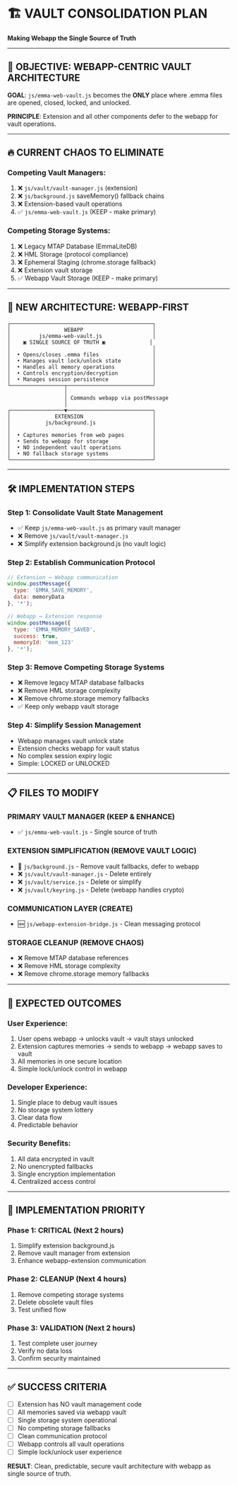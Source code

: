 # 🏗️ VAULT CONSOLIDATION PLAN
**Making Webapp the Single Source of Truth**

---

## 🎯 OBJECTIVE: WEBAPP-CENTRIC VAULT ARCHITECTURE

**GOAL**: `js/emma-web-vault.js` becomes the **ONLY** place where .emma files are opened, closed, locked, and unlocked.

**PRINCIPLE**: Extension and all other components defer to the webapp for vault operations.

---

## 🔥 CURRENT CHAOS TO ELIMINATE

### **Competing Vault Managers:**
1. ❌ `js/vault/vault-manager.js` (extension)
2. ❌ `js/background.js` saveMemory() fallback chains
3. ❌ Extension-based vault operations
4. ✅ `js/emma-web-vault.js` (KEEP - make primary)

### **Competing Storage Systems:**
1. ❌ Legacy MTAP Database (EmmaLiteDB) 
2. ❌ HML Storage (protocol compliance)
3. ❌ Ephemeral Staging (chrome.storage fallback)
4. ❌ Extension vault storage
5. ✅ Webapp Vault Storage (KEEP - make primary)

---

## 🎯 NEW ARCHITECTURE: WEBAPP-FIRST

```
┌─────────────────────────────────────────────┐
│                 WEBAPP                      │
│         js/emma-web-vault.js                │
│    ▣ SINGLE SOURCE OF TRUTH ▣              │
│                                             │
│  • Opens/closes .emma files                 │
│  • Manages vault lock/unlock state          │
│  • Handles all memory operations            │
│  • Controls encryption/decryption           │
│  • Manages session persistence              │
└─────────────────┬───────────────────────────┘
                  │
                  │ Commands webapp via postMessage
                  │
┌─────────────────▼───────────────────────────┐
│              EXTENSION                      │
│           js/background.js                  │
│                                             │
│  • Captures memories from web pages         │
│  • Sends to webapp for storage              │
│  • NO independent vault operations          │
│  • NO fallback storage systems              │
└─────────────────────────────────────────────┘
```

---

## 🛠️ IMPLEMENTATION STEPS

### **Step 1: Consolidate Vault State Management**
- ✅ Keep `js/emma-web-vault.js` as primary vault manager
- ❌ Remove `js/vault/vault-manager.js` 
- ❌ Simplify extension background.js (no vault logic)

### **Step 2: Establish Communication Protocol**
```javascript
// Extension → Webapp communication
window.postMessage({
  type: 'EMMA_SAVE_MEMORY',
  data: memoryData
}, '*');

// Webapp → Extension response
window.postMessage({
  type: 'EMMA_MEMORY_SAVED',
  success: true,
  memoryId: 'mem_123'
}, '*');
```

### **Step 3: Remove Competing Storage Systems**
- ❌ Remove legacy MTAP database fallbacks
- ❌ Remove HML storage complexity
- ❌ Remove chrome.storage memory fallbacks
- ✅ Keep only webapp vault storage

### **Step 4: Simplify Session Management**
- Webapp manages vault unlock state
- Extension checks webapp for vault status
- No complex session expiry logic
- Simple: LOCKED or UNLOCKED

---

## 📋 FILES TO MODIFY

### **PRIMARY VAULT MANAGER (KEEP & ENHANCE)**
- ✅ `js/emma-web-vault.js` - Single source of truth

### **EXTENSION SIMPLIFICATION (REMOVE VAULT LOGIC)**
- 🔧 `js/background.js` - Remove vault fallbacks, defer to webapp
- ❌ `js/vault/vault-manager.js` - Delete entirely
- ❌ `js/vault/service.js` - Delete or simplify
- ❌ `js/vault/keyring.js` - Delete (webapp handles crypto)

### **COMMUNICATION LAYER (CREATE)**
- 🆕 `js/webapp-extension-bridge.js` - Clean messaging protocol

### **STORAGE CLEANUP (REMOVE CHAOS)**
- ❌ Remove MTAP database references
- ❌ Remove HML storage complexity  
- ❌ Remove chrome.storage memory fallbacks

---

## 🎯 EXPECTED OUTCOMES

### **User Experience:**
1. User opens webapp → unlocks vault → vault stays unlocked
2. Extension captures memories → sends to webapp → webapp saves to vault
3. All memories in one secure location
4. Simple lock/unlock control in webapp

### **Developer Experience:**
1. Single place to debug vault issues
2. No storage system lottery
3. Clear data flow
4. Predictable behavior

### **Security Benefits:**
1. All data encrypted in vault
2. No unencrypted fallbacks
3. Single encryption implementation
4. Centralized access control

---

## 🚀 IMPLEMENTATION PRIORITY

### **Phase 1: CRITICAL (Next 2 hours)**
1. Simplify extension background.js
2. Remove vault manager from extension
3. Enhance webapp-extension communication

### **Phase 2: CLEANUP (Next 4 hours)**  
1. Remove competing storage systems
2. Delete obsolete vault files
3. Test unified flow

### **Phase 3: VALIDATION (Next 2 hours)**
1. Test complete user journey
2. Verify no data loss
3. Confirm security maintained

---

## ✅ SUCCESS CRITERIA

- [ ] Extension has NO vault management code
- [ ] All memories saved via webapp vault
- [ ] Single storage system operational  
- [ ] No competing storage fallbacks
- [ ] Clean communication protocol
- [ ] Webapp controls all vault operations
- [ ] Simple lock/unlock user experience

**RESULT**: Clean, predictable, secure vault architecture with webapp as single source of truth.
